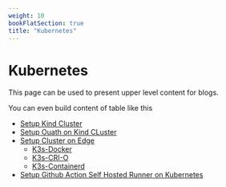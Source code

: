 ```yaml
---
weight: 10
bookFlatSection: true
title: "Kubernetes"
---
```


# Kubernetes

This page can be used to present upper level content for blogs. 

You can even build content of table like this

- [Setup Kind Cluster](/hugo-publish/docs/kubernetes/kind-cluster)
- [Setup Ouath on Kind CLuster](/hugo-publish/docs/kubernetes/Setup-Ouath)
- [Setup Cluster on Edge](/hugo-publish/docs/kubernetes/edge) 
    - [K3s-Docker](/hugo-publish/docs/kubernetes/edge/docker-k3s) 
    - [K3s-CRI-O](/hugo-publish/docs/kubernetes/edge/crio-k3s) 
    - [K3s-Containerd](/hugo-publish/docs/kubernetes/edge/containerd-k3s)
- [Setup Github Action Self Hosted Runner on Kubernetes](/hugo-publish/docs/kubernetes/gha-runner)
